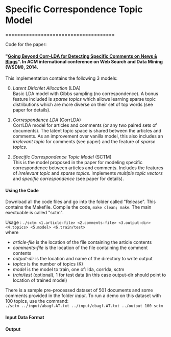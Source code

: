 # Specific Correspondence Topic Model
=====================================

Code for the paper: 
#### "[Going Beyond Corr-LDA for Detecting Specific Comments on News & Blogs](http://dl.acm.org/citation.cfm?id=2556231)". In ACM international conference on Web Search and Data Mining (WSDM), 2014.

This implementation contains the following 3 models:  

0. *Latent Dirichlet Allocation* (LDA)  
   Basic LDA model with Gibbs sampling (no correspondence). A bonus feature included is _sparse topics_ which allows learning sparse topic distributions which are more diverse on their set of top words (see paper for details).

0. *Correspondence LDA* (CorrLDA)  
   CorrLDA model for articles and comments (or any two paired sets of documents). The latent topic space is shared between the articles and comments. As an improvement over vanilla model, this also includes an _irrelevant topic_ for comments (see paper) and the feature of _sparse topics_.

0. *Specific Correspondence Topic Model* (SCTM)  
   This is the model proposed in the paper for modeling specific correspondence between articles and comments. Includes the features of _irrelevant topic_ and _sparse topics_. Implements _multiple topic vectors_ and _specific correspondence_ (see paper for details).


#### Using the Code
Download all the code files and go into the folder called "Release". This contains the Makefile. Compile the code,  `make clean; make`. The main exectuable is called "sctm".  

Usage : `./sctm <1.article-file> <2.comments-file> <3.output-dir> <4.topics> <5.model> <6.train/test>`  
where
- _article-file_ is the location of the file containing the article contents
- _comments-file_ is the location of the file containing the comment contents
- _output-dir_ is the location and name of the directory to write output
- _topics_ is the number of topics (K)
- _model_ is the model to train, one of: lda, corrlda, sctm
- _train/test_ (optional), 1 for test data (in this case output-dir should point to location of trained model)

There is a sample pre-processed dataset of 501 documents and some comments provided in the folder _input_. To run a demo on this dataset with 100 topics, use the command:  
`./sctm ../input/abagf.AT.txt ../input/cbagf.AT.txt ../output 100 sctm`


#### Input Data Format


#### Output
